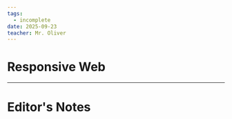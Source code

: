 ```yaml
---
tags:
  - incomplete
date: 2025-09-23
teacher: Mr. Oliver
---
```

# Responsive Web

----------------------------------------------------------------
# Editor's Notes